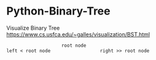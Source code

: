# Python-Binary-Tree

Visualize Binary Tree 
https://www.cs.usfca.edu/~galles/visualization/BST.html


                        root node 
    left < root node                  right >> root node
